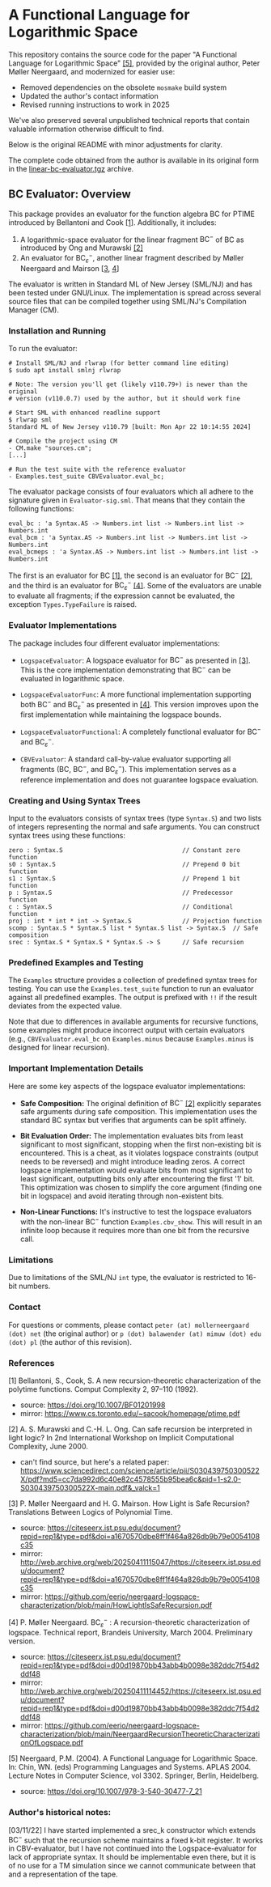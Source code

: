 # A Functional Language for Logarithmic Space

This repository contains the source code for the paper "A Functional Language for Logarithmic Space" [[5]](#5), provided by the original author, Peter Møller Neergaard, and modernized for easier use:
- Removed dependencies on the obsolete `mosmake` build system
- Updated the author's contact information
- Revised running instructions to work in 2025

We've also preserved several unpublished technical reports that contain valuable information otherwise difficult to find.

Below is the original README with minor adjustments for clarity.

The complete code obtained from the author is available in its original form in the [linear-bc-evaluator.tgz](https://github.com/eerio/neergaard-logspace-characterization/blob/main/linear-bc-evaluator.tgz) archive.

## BC Evaluator: Overview

This package provides an evaluator for the function algebra $\text{BC}$ for
PTIME introduced by Bellantoni and Cook [[1]](#1). Additionally, it includes:

1. A logarithmic-space evaluator for the linear fragment $\text{BC}^-$ of $\text{BC}$ as
introduced by Ong and Murawski [[2]](#2)
2. An evaluator for $\text{BC}^-_\varepsilon$, another linear fragment described by Møller Neergaard and Mairson [[3](#3), [4](#4)]

The evaluator is written in Standard ML of New Jersey (SML/NJ) and has been
tested under GNU/Linux. The implementation is spread across several source
files that can be compiled together using SML/NJ's Compilation Manager (CM).

### Installation and Running

To run the evaluator:

```
# Install SML/NJ and rlwrap (for better command line editing)
$ sudo apt install smlnj rlwrap

# Note: The version you'll get (likely v110.79+) is newer than the original 
# version (v110.0.7) used by the author, but it should work fine

# Start SML with enhanced readline support
$ rlwrap sml
Standard ML of New Jersey v110.79 [built: Mon Apr 22 10:14:55 2024]

# Compile the project using CM
- CM.make "sources.cm";
[...]

# Run the test suite with the reference evaluator
- Examples.test_suite CBVEvaluator.eval_bc;
```

The evaluator package consists of four evaluators which all adhere to
the signature given in `Evaluator-sig.sml`.  That means that they
contain the following functions:
```
eval_bc : 'a Syntax.AS -> Numbers.int list -> Numbers.int list -> Numbers.int
eval_bcm : 'a Syntax.AS -> Numbers.int list -> Numbers.int list -> Numbers.int
eval_bcmeps : 'a Syntax.AS -> Numbers.int list -> Numbers.int list -> Numbers.int
```

The first is an evaluator for $\text{BC}$ [[1]](#1), the second is an evaluator for
$\text{BC}^-$ [[2]](#2), and the third is an evaluator for $\text{BC}^-_\varepsilon$ [[4]](#4).  Some of
the evaluators are unable to evaluate all fragments; if the expression
cannot be evaluated, the exception `Types.TypeFailure` is raised.

### Evaluator Implementations

The package includes four different evaluator implementations:

- `LogspaceEvaluator`: A logspace evaluator for $\text{BC}^-$ as presented in [[3]](#3). This is 
  the core implementation demonstrating that $\text{BC}^-$ can be evaluated in logarithmic space.

- `LogspaceEvaluatorFunc`: A more functional implementation supporting both $\text{BC}^-$ and
  $\text{BC}^-_\varepsilon$ as presented in [[4]](#4). This version improves upon the first implementation
  while maintaining the logspace bounds.

- `LogspaceEvaluatorFunctional`: A completely functional evaluator for $\text{BC}^-$ and
  $\text{BC}^-_\varepsilon$.

- `CBVEvaluator`: A standard call-by-value evaluator supporting all fragments ($\text{BC}$, $\text{BC}^-$, and
  $\text{BC}^-_\varepsilon$). This implementation serves as a reference implementation and does not
  guarantee logspace evaluation.

### Creating and Using Syntax Trees

Input to the evaluators consists of syntax trees (type `Syntax.S`) and two lists of integers 
representing the normal and safe arguments. You can construct syntax trees using these functions:

```
zero : Syntax.S                                 // Constant zero function
s0 : Syntax.S                                   // Prepend 0 bit function
s1 : Syntax.S                                   // Prepend 1 bit function
p : Syntax.S                                    // Predecessor function
c : Syntax.S                                    // Conditional function
proj : int * int * int -> Syntax.S              // Projection function
scomp : Syntax.S * Syntax.S list * Syntax.S list -> Syntax.S  // Safe composition
srec : Syntax.S * Syntax.S * Syntax.S -> S      // Safe recursion
```

### Predefined Examples and Testing

The `Examples` structure provides a collection of predefined syntax trees for testing. You can use the `Examples.test_suite` function to run an evaluator against all predefined examples. The output is prefixed with `!!` if the result deviates from the expected value.

Note that due to differences in available arguments for recursive functions, some examples might produce incorrect output with certain evaluators (e.g., `CBVEvaluator.eval_bc` on `Examples.minus` because `Examples.minus` is designed for linear recursion).

### Important Implementation Details

Here are some key aspects of the logspace evaluator implementations:

- **Safe Composition:** The original definition of $\text{BC}^-$ [[2]](#2) explicitly separates safe arguments during safe composition. This implementation uses the standard $\text{BC}$ syntax but verifies that arguments can be split affinely.

- **Bit Evaluation Order:** The implementation evaluates bits from least significant to most significant, stopping when the first non-existing bit is encountered. This is a cheat, as it violates logspace constraints (output needs to be reversed) and might introduce leading zeros. A correct logspace implementation would evaluate bits from most significant to least significant, outputting bits only after encountering the first '1' bit. This optimization was chosen to simplify the core argument (finding one bit in logspace) and avoid iterating through non-existent bits.

- **Non-Linear Functions:** It's instructive to test the logspace evaluators with the non-linear $\text{BC}^-$ function `Examples.cbv_show`. This will result in an infinite loop because it requires more than one bit from the recursive call.

### Limitations

Due to limitations of the SML/NJ `int` type, the evaluator is restricted to 16-bit numbers.

### Contact

For questions or comments, please contact `peter (at) mollerneergaard (dot) net` (the original author) or `p (dot) balawender (at) mimuw (dot) edu (dot) pl` (the author of this revision).

### References

<a id="1">[1]</a>
Bellantoni, S., Cook, S. A new recursion-theoretic characterization of the polytime functions. Comput Complexity 2, 97–110 (1992). 
- source: https://doi.org/10.1007/BF01201998
- mirror: https://www.cs.toronto.edu/~sacook/homepage/ptime.pdf

<a id="2">[2]</a> A. S. Murawski and C.-H. L. Ong. Can safe recursion be interpreted
in light logic? In 2nd International Workshop on Implicit
Computational Complexity, June 2000.
- can't find source, but here's a related paper: https://www.sciencedirect.com/science/article/pii/S030439750300522X/pdf?md5=cc7da992d6c40e82c4578555b95bea6c&pid=1-s2.0-S030439750300522X-main.pdf&_valck=1 

<a id="3">[3]</a> P. Møller Neergaard and H. G. Mairson.  How Light is Safe
Recursion?  Translations Between Logics of Polynomial Time.
- source: https://citeseerx.ist.psu.edu/document?repid=rep1&type=pdf&doi=a1670570dbe8ff1f464a826db9b79e0054108c35
- mirror: http://web.archive.org/web/20250411115047/https://citeseerx.ist.psu.edu/document?repid=rep1&type=pdf&doi=a1670570dbe8ff1f464a826db9b79e0054108c35
- mirror: https://github.com/eerio/neergaard-logspace-characterization/blob/main/HowLightIsSafeRecursion.pdf

<a id="4">[4]</a> P. Møller Neergaard. $\text{BC}^-_\varepsilon$ : A recursion-theoretic
characterization of logspace. Technical report, Brandeis University,
March 2004. Preliminary version.
- source: https://citeseerx.ist.psu.edu/document?repid=rep1&type=pdf&doi=d00d19870bb43abb4b0098e382ddc7f54d2ddf48
- mirror: http://web.archive.org/web/20250411114452/https://citeseerx.ist.psu.edu/document?repid=rep1&type=pdf&doi=d00d19870bb43abb4b0098e382ddc7f54d2ddf48
- mirror: https://github.com/eerio/neergaard-logspace-characterization/blob/main/NeergaardRecursionTheoreticCharacterizationOfLogspace.pdf

<a id="5">[5]</a> Neergaard, P.M. (2004). A Functional Language for Logarithmic Space. In: Chin, WN. (eds) Programming Languages and Systems. APLAS 2004. Lecture Notes in Computer Science, vol 3302. Springer, Berlin, Heidelberg.
- source: https://doi.org/10.1007/978-3-540-30477-7_21

### Author's historical notes:

[03/11/22] I have started implemented a srec_k constructor which
  extends $\text{BC}^-$ such that the recursion scheme maintains a fixed k-bit
  register.  It works in CBV-evaluator, but I have not continued into
  the Logspace-evaluator for lack of appropriate syntax.  It should be
  implementable even there, but it is of no use for a TM simulation
  since we cannot communicate between that and a representation of the
  tape.